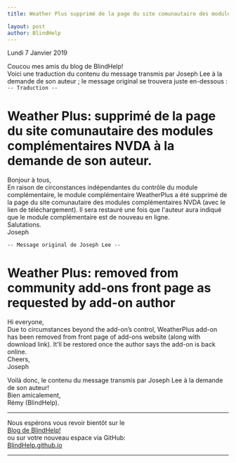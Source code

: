 ```yaml
---
title: Weather Plus supprimé de la page du site comunautaire des modules complémentaires NVDA à la demande de son auteur

layout: post
author: BlindHelp
---
```


<footer>Lundi 7 Janvier 2019</footer>


Coucou mes amis du blog de BlindHelp!               
Voici une traduction  du contenu du message transmis par Joseph Lee à la demande de son auteur ; le message original se trouvera juste
en-dessous :                
`-- Traduction --`             

# Weather Plus: supprimé de la page du site comunautaire des modules complémentaires NVDA à la demande de son auteur. #

Bonjour à tous,                  
En raison de circonstances indépendantes du contrôle du module complémentaire, le module complémentaire WeatherPlus a été supprimé de la page du site comunautaire des modules complémentaires NVDA (avec le lien de téléchargement). Il sera restauré une fois que l'auteur aura indiqué que le module complémentaire est de nouveau en ligne.            
Salutations.            
Joseph             

`-- Message original de Joseph Lee --`                 

# Weather Plus: removed from community add-ons front page as requested by add-on author #

Hi everyone,              
Due to circumstances beyond the add-on’s control, WeatherPlus add-on has been removed from front page of add-ons website (along with download link). It’ll be restored once the author says the add-on is back online.         
Cheers,          
Joseph            

Voilà donc, le contenu du message transmis par Joseph Lee à la demande de son auteur!                
Bien amicalement,              
Rémy (BlindHelp).

---

Nous espérons vous revoir bientôt sur le      
[Blog de BlindHelp!](http://blindhelp.blogspot.fr/)                    
ou sur  votre nouveau espace via GitHub:                     
[BlindHelp.github.io](https://blindhelp.github.io)                    

---